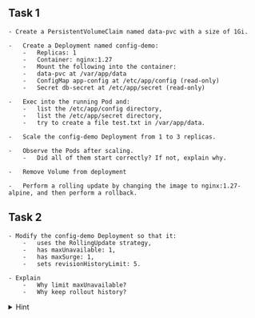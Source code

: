 ## Task 1	
    - Create a PersistentVolumeClaim named data-pvc with a size of 1Gi.
	
    -	Create a Deployment named config-demo:
        -	Replicas: 1
	    -	Container: nginx:1.27
	    -	Mount the following into the container:
	    -	data-pvc at /var/app/data
	    -	ConfigMap app-config at /etc/app/config (read-only)
	    -	Secret db-secret at /etc/app/secret (read-only)

	-	Exec into the running Pod and:
	    -	list the /etc/app/config directory,
	    -	list the /etc/app/secret directory,
	    -	try to create a file test.txt in /var/app/data.

	-	Scale the config-demo Deployment from 1 to 3 replicas.

	-	Observe the Pods after scaling.
	    -	Did all of them start correctly? If not, explain why.

    -   Remove Volume from deployment

	-	Perform a rolling update by changing the image to nginx:1.27-alpine, and then perform a rollback.

## Task 2

    - Modify the config-demo Deployment so that it:
	    -	uses the RollingUpdate strategy,
	    -	has maxUnavailable: 1,
	    -	has maxSurge: 1,
	    -	sets revisionHistoryLimit: 5.

    - Explain
	    -	Why limit maxUnavailable?
	    -	Why keep rollout history?

<details>
        <summary>Hint</summary>
        
```yaml
revisionHistoryLimit: 5
strategy:
  type: RollingUpdate
  rollingUpdate:
    maxUnavailable: 1
    maxSurge: 1
```
</details>
